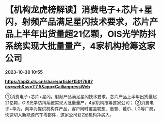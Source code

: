 # 【机构龙虎榜解读】消费电子+芯片+星闪，射频产品满足星闪技术要求，芯片产品上半年出货量超21亿颗，OIS光学防抖系统实现大批量量产，4家机构抢筹这家公司

**2023-10-30 10:55**

**https://api3.cls.cn/share/article/1501768?os=web&sv=7.7.5&app=CailianpressWeb**

①消费电子+芯片+星闪，射频产品满足星闪技术要求，芯片产品上半年出货量超21亿颗，OIS光学防抖系统实现大批量量产，4家机构抢筹这家公司； ②消费电子+华为，向华为提供机构件产品，客户同时覆盖联想、惠普、戴尔、LG等厂商，快速切入新能源汽车零部件，这家公司获2家机构净买入。
